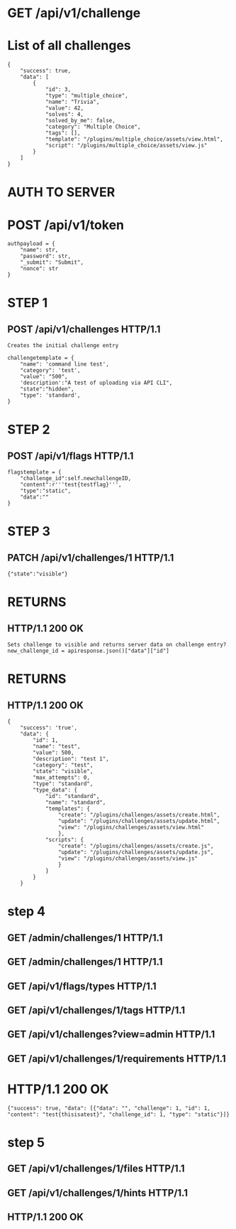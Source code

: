 
# GET /api/v1/challenge
# List of all challenges
    {
        "success": true,
        "data": [
            {
                "id": 3,
                "type": "multiple_choice",
                "name": "Trivia",
                "value": 42,
                "solves": 4,
                "solved_by_me": false,
                "category": "Multiple Choice",
                "tags": [],
                "template": "/plugins/multiple_choice/assets/view.html",
                "script": "/plugins/multiple_choice/assets/view.js"
            }
        ]
    }

# AUTH TO SERVER
# POST /api/v1/token
    authpayload = {
        "name": str,
        "password": str,
        "_submit": "Submit",
        "nonce": str
    }

# STEP 1
## POST /api/v1/challenges HTTP/1.1

    Creates the initial challenge entry

    challengetemplate = {
        "name": 'command line test',
        "category": 'test',
        "value": "500",
        'description':"A test of uploading via API CLI",
        "state":"hidden",
        "type": 'standard',
    }


# STEP 2
## POST /api/v1/flags HTTP/1.1
    
    flagstemplate = {
        "challenge_id":self.newchallengeID,
        "content":r'''test{testflag}''',
        "type":"static",
        "data":""
    }

# STEP 3
## PATCH /api/v1/challenges/1 HTTP/1.1
    
    {"state":"visible"}

# RETURNS 
## HTTP/1.1 200 OK

    Sets challenge to visible and returns server data on challenge entry?
    new_challenge_id = apiresponse.json()["data"]["id"]


# RETURNS 
## HTTP/1.1 200 OK

    {
        "success": 'true',
        "data": {
            "id": 1, 
            "name": "test",
            "value": 500,
            "description": "test 1",
            "category": "test",
            "state": "visible",
            "max_attempts": 0,
            "type": "standard",
            "type_data": {
                "id": "standard",
                "name": "standard",
                "templates": {
                    "create": "/plugins/challenges/assets/create.html", 
                    "update": "/plugins/challenges/assets/update.html",
                    "view": "/plugins/challenges/assets/view.html"
                    }, 
                "scripts": {
                    "create": "/plugins/challenges/assets/create.js", 
                    "update": "/plugins/challenges/assets/update.js", 
                    "view": "/plugins/challenges/assets/view.js"
                    }
                }
            }
        }
# step 4

## GET /admin/challenges/1 HTTP/1.1
## GET /admin/challenges/1 HTTP/1.1
## GET /api/v1/flags/types HTTP/1.1
## GET /api/v1/challenges/1/tags HTTP/1.1
## GET /api/v1/challenges?view=admin HTTP/1.1
## GET /api/v1/challenges/1/requirements HTTP/1.1

# HTTP/1.1 200 OK
    
    {"success": true, "data": [{"data": "", "challenge": 1, "id": 1, "content": "test{thisisatest}", "challenge_id": 1, "type": "static"}]}

# step 5

## GET /api/v1/challenges/1/files HTTP/1.1
## GET /api/v1/challenges/1/hints HTTP/1.1
## HTTP/1.1 200 OK